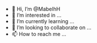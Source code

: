 - 👋 Hi, I’m @MabelhH
- 👀 I’m interested in ...
- 🌱 I’m currently learning ...
- 💞️ I’m looking to collaborate on ...
- 📫 How to reach me ...

<!---
MabelhH/MabelhH is a ✨ special ✨ repository because its `README.md` (this file) appears on your GitHub profile.
You can click the Preview link to take a look at your changes.
--->
